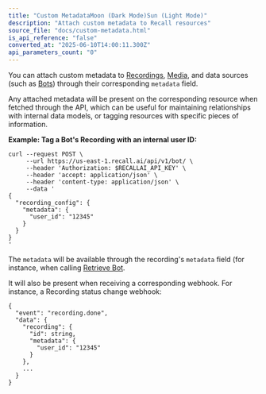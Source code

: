 ```yaml
---
title: "Custom MetadataMoon (Dark Mode)Sun (Light Mode)"
description: "Attach custom metadata to Recall resources"
source_file: "docs/custom-metadata.html"
is_api_reference: "false"
converted_at: "2025-06-10T14:00:11.300Z"
api_parameters_count: "0"
---
```

You can attach custom metadata to [Recordings](/docs/recordings-and-media), [Media](/docs/recordings-and-media#media), and data sources (such as [Bots](/docs/bot-overview)) through their corresponding `metadata` field.

Any attached metadata will be present on the corresponding resource when fetched through the API, which can be useful for maintaining relationships with internal data models, or tagging resources with specific pieces of information.

**Example: Tag a Bot's Recording with an internal user ID:**

```
curl --request POST \
     --url https://us-east-1.recall.ai/api/v1/bot/ \
     --header 'Authorization: $RECALLAI_API_KEY' \
     --header 'accept: application/json' \
     --header 'content-type: application/json' \
     --data '
{
  "recording_config": {
    "metadata": {
      "user_id": "12345"
    }
  }
}
'

```

The `metadata` will be available through the recording's `metadata` field (for instance, when calling [Retrieve Bot](/reference/bot_retrieve).

It will also be present when receiving a corresponding webhook. For instance, a Recording status change webhook:

```
{
  "event": "recording.done",
  "data": {
    "recording": {
      "id": string,
      "metadata": {
        "user_id": "12345"
      }
    },
    ...
  }
}

```
